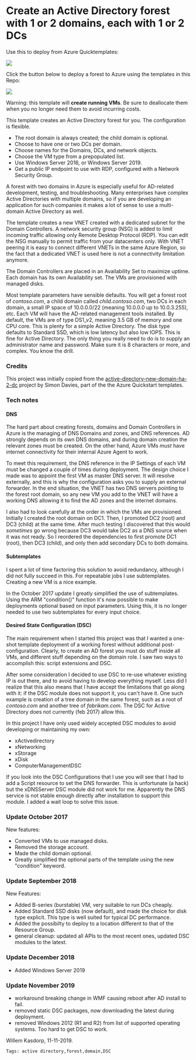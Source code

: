 # Create an Active Directory forest with 1 or 2 domains, each with 1 or 2 DCs

Use this to deploy from Azure Quicktemplates:

<a href="https://portal.azure.com/#create/Microsoft.Template/uri/https%3A%2F%2Fraw.githubusercontent.com%2FAzure%2Fazure-quickstart-templates%2Fmaster%2F301-create-ad-forest-with-subdomain%2Fazuredeploy.json" target="_blank">
    <img src="http://azuredeploy.net/deploybutton.png"/>
</a>

Click the button below to deploy a forest to Azure using the templates in this Repo:

<a href="https://portal.azure.com/#create/Microsoft.Template/uri/https%3A%2F%2Fraw.githubusercontent.com%2Fwkasdorp%2Fforest-2-domains%2Fmaster%2Fazuredeploy.json" target="_blank">
    <img src="http://azuredeploy.net/deploybutton.png"/>
</a>

Warning: this template will **create running VMs**. 
Be sure to deallocate them when you no longer need them
to avoid incurring costs.

This template creates an Active Directory forest for you. The configuration
is flexible. 

* The root domain is always created; the child domain is optional. 
* Choose to have one or two DCs per domain.
* Choose names for the Domains, DCs, and network objects.  
* Choose the VM type from a prepopulated list. 
* Use Windows Server 2016, or Windows Server 2019.
* Get a public IP endpoint to use with RDP, configured with a Network Security Group.

A forest with two domains in Azure is especially useful for AD-related 
development, testing, and troubleshooting. Many enterprises have complex 
Active Directories with multiple domains, so if you are developing an 
application for such companies it makes a lot of sense to use a 
multi-domain Active Directory as well. 

The template creates a new VNET created with a dedicated subnet for the 
Domain Controllers. A network security group (NSG) is added to limit 
incoming traffic allowing only Remote Desktop Protocol (RDP). You can 
edit the NSG manually to permit traffic from your datacenters only. With 
VNET peering it is easy to connect different VNETs in the same Azure 
Region, so the fact that a dedicated VNET is used here is not a 
connectivity limitation anymore.

The Domain Controllers are placed in an Availability Set to maximize 
uptime. Each domain has its own Availability set. 
The VMs are provisioned with managed disks. 

Most template parameters have sensible defaults. You will get a forest 
root of _contoso.com_, a child domain called _child.contoso.com_, two 
DCs in each domain, a small IP space of 10.0.0.0/22 (meaning 10.0.0.0 up 
to 10.0.3.255), etc. Each VM will have the AD-related management tools installed.
By default, the VMs are of type DS1_v2, meaning 3.5 GB of 
memory and one CPU core. This is plenty for a simple Active 
Directory. The disk type defaults to Standard SSD, which is low latency but also
low IOPS. This is fine for Active Directory.
The only thing you really need to do is to supply an administrator name and 
password. Make sure it is 8 characters or more, and complex. You know 
the drill. 

### Credits

This project was initially copied from the
[active-directory-new-domain-ha-2-dc](https://github.com/Azure/azure-quickstart-templates/tree/master/active-directory-new-domain-ha-2-dc)
project by Simon Davies, part of the the Azure Quickstart templates.

### Tech notes

#### DNS

The hard part about creating forests, domains and Domain Controllers in 
Azure is the managing of DNS Domains and zones, and DNS references. AD strongly depends on 
its own DNS domains, and during domain creation the relevant zones must 
be created. On the other hand, Azure VMs _must_ have internet 
connectivity for their internal Azure Agent to work. 

To meet this requirement, the DNS reference in the IP Settings of each 
VM must be changed a couple of times during deployment. The design 
choice I made was to appoint the first VM as master DNS server. It will resolve 
externally, and this is why the configuration asks you to supply an 
external forwarder. In the end situation, the VNET has two DNS servers 
pointing to the forest root domain, so any new VM you add to the VNET 
will have a working DNS allowing it to find the AD zones and the 
internet domains. 

I also had to look carefully at the order in which the VMs are provisioned.
Initially I created the root domain on DC1. Then, I promoted DC2 (root)
and DC3 (child) at the same time. After much testing I discovered that this
would _sometimes_ go wrong because DC3 would take DC2 as a DNS source
when it was not ready. So I reordered the dependencies to first promote
 DC1 (root), then DC3 (child), and only then add secondary DCs to both domains. 

#### Subtemplates

I spent a lot of time factoring this solution to avoid redundancy, 
although I did not fully succeed in this. For repeatable jobs I use 
subtemplates. Creating a new VM is a nice example. 

In the October 2017 update I greatly simplified the use
of subtemplates. Using the ARM "condition()" function it's now
possible to make deployments optional based on input parameters. 
Using this, it is no longer needed to use two subtemplates for every 
input choice.

#### Desired State Configuration (DSC)

The main requirement when I started this project was that I wanted a 
one-shot template deployment of a working forest without additional 
post-configuration. Clearly, to create an AD forest you must do stuff 
inside all VMs, and different stuff depending on the domain role. I saw 
two ways to accomplish this: script extensions and DSC. 

After some consideration I decided to use DSC to re-use whatever 
existing IP is out there, and to avoid having to develop everything 
myself. Less did I realize that this also means that I have accept the 
limitations that go along with it: if the DSC module does not support 
it, you can't have it. One such example is creation of a tree domain in 
the same forest, such as a root of _contoso.com_ and another tree of 
_fabrikam.com_. The DSC for Active Directory does not currently (feb 2017)
allow this. 

In this project I have only used widely accepted DSC modules to avoid 
developing or maintaining my own: 

* xActivedirectory
* xNetworking
* xStorage
* xDisk
* ComputerManagementDSC

If you look into the DSC Configurations that I use you will see that I 
had to add a Script resource to set the DNS forwarder. This is 
unfortunate (a hack) but the xDNSServer DSC module did not work for me. 
Apparently the DNS service is not stable enough directly after 
installation to support this module. I added a wait loop to solve this 
issue. 

### Update October 2017

New features:

* Converted VMs to use managed disks.
* Removed the storage account.
* Made the child domain optional.
* Greatly simplified the optional parts of the template using the new "condition" keyword.

### Update September 2018

New Features:

* Added B-series (burstable) VM, very suitable to run DCs cheaply. 
* Added Standard SSD disks (now default), and made the choice for disk type explicit. This type is well suited for typical DC performance. 
* Added the possibilty to deploy to a location different to that of the Resource Group.
* general cleanup: updated all APIs to the most recent ones, updated DSC modules to the latest.

### Update December 2018

* Added Windows Server 2019

### Update November 2019

* workaround breaking change in WMF causing reboot after AD install to fail.
* removed static DSC packages, now downloading the latest during deployment.
* removed Windows 2012 (R1 and R2) from list of supported operating systems. Too hard to get DSC to work.

Willem Kasdorp, 11-11-2019.

`Tags: active directory,forest,domain,DSC`
